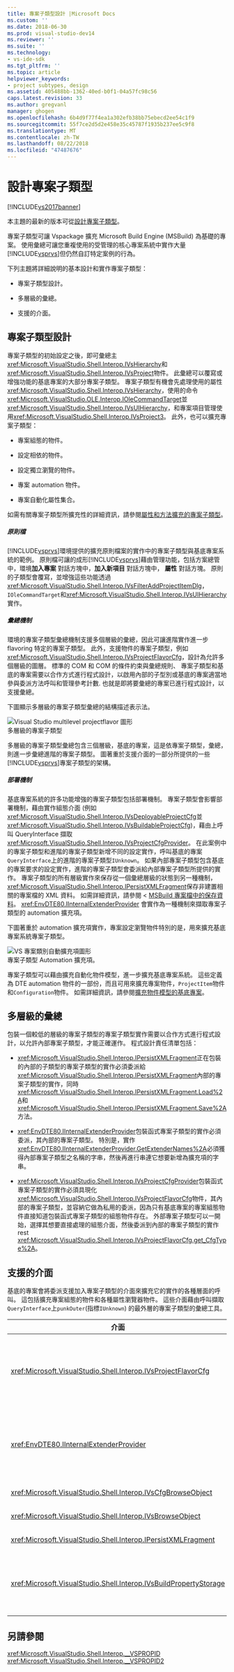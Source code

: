 ```yaml
---
title: 專案子類型設計 |Microsoft Docs
ms.custom: ''
ms.date: 2018-06-30
ms.prod: visual-studio-dev14
ms.reviewer: ''
ms.suite: ''
ms.technology:
- vs-ide-sdk
ms.tgt_pltfrm: ''
ms.topic: article
helpviewer_keywords:
- project subtypes, design
ms.assetid: 405488bb-1362-40ed-b0f1-04a57fc98c56
caps.latest.revision: 33
ms.author: gregvanl
manager: ghogen
ms.openlocfilehash: 6b4d9f77f4ea1a302efb38bb75ebecd2ee54c1f9
ms.sourcegitcommit: 55f7ce2d5d2e458e35c45787f1935b237ee5c9f8
ms.translationtype: MT
ms.contentlocale: zh-TW
ms.lasthandoff: 08/22/2018
ms.locfileid: "47487676"
---
```

# <a name="project-subtypes-design"></a>設計專案子類型
[!INCLUDE[vs2017banner](../../includes/vs2017banner.md)]

本主題的最新的版本可從[設計專案子類型](https://docs.microsoft.com/visualstudio/extensibility/internals/project-subtypes-design)。  
  
專案子類型可讓 Vspackage 擴充 Microsoft Build Engine (MSBuild) 為基礎的專案。 使用彙總可讓您重複使用的受管理的核心專案系統中實作大量[!INCLUDE[vsprvs](../../includes/vsprvs-md.md)]但仍然自訂特定案例的行為。  
  
 下列主題將詳細說明的基本設計和實作專案子類型：  
  
-   專案子類型設計。  
  
-   多層級的彙總。  
  
-   支援的介面。  
  
## <a name="project-subtype-design"></a>專案子類型設計  
 專案子類型的初始設定之後，即可彙總主<xref:Microsoft.VisualStudio.Shell.Interop.IVsHierarchy>和<xref:Microsoft.VisualStudio.Shell.Interop.IVsProject>物件。 此彙總可以覆寫或增強功能的基底專案的大部分專案子類型。 專案子類型有機會先處理使用的屬性<xref:Microsoft.VisualStudio.Shell.Interop.IVsHierarchy>，使用的命令<xref:Microsoft.VisualStudio.OLE.Interop.IOleCommandTarget>並<xref:Microsoft.VisualStudio.Shell.Interop.IVsUIHierarchy>，和專案項目管理使用<xref:Microsoft.VisualStudio.Shell.Interop.IVsProject3>。 此外，也可以擴充專案子類型：  
  
-   專案組態的物件。  
  
-   設定相依的物件。  
  
-   設定獨立瀏覽的物件。  
  
-   專案 automation 物件。  
  
-   專案自動化屬性集合。  
  
 如需有關專案子類型所擴充性的詳細資訊，請參閱[屬性和方法擴充的專案子類型](../../extensibility/internals/properties-and-methods-extended-by-project-subtypes.md)。  
  
##### <a name="policy-files"></a>原則檔  
 [!INCLUDE[vsprvs](../../includes/vsprvs-md.md)]環境提供的擴充原則檔案的實作中的專案子類型與基底專案系統的範例。 原則檔可讓的成形[!INCLUDE[vsprvs](../../includes/vsprvs-md.md)]藉由管理功能，包括方案總管 中，環境**加入專案** 對話方塊中，**加入新項目** 對話方塊中， **屬性** 對話方塊。 原則的子類型會覆寫，並增強這些功能透過<xref:Microsoft.VisualStudio.Shell.Interop.IVsFilterAddProjectItemDlg>，`IOleCommandTarget`和<xref:Microsoft.VisualStudio.Shell.Interop.IVsUIHierarchy>實作。  
  
##### <a name="aggregation-mechanism"></a>彙總機制  
 環境的專案子類型彙總機制支援多個層級的彙總，因此可讓進階實作進一步 flavoring 特定的專案子類型。 此外，支援物件的專案子類型，例如<xref:Microsoft.VisualStudio.Shell.Interop.IVsProjectFlavorCfg>，設計為允許多個層級的圖層。 標準的 COM 和 COM 的條件約束與彙總規則、 專案子類型和基底的專案需要以合作方式進行程式設計，以啟用內部的子型別或基底的專案適當地參與委派方法呼叫和管理參考計數. 也就是即將要彙總的專案已進行程式設計，以支援彙總。  
  
 下圖顯示多層級的專案子類型彙總的結構描述表示法。  
  
 ![Visual Studio multilevel projectflavor 圖形](../../extensibility/internals/media/vs-multilevelprojectflavor.gif "VS_MultilevelProjectFlavor")  
多層級的專案子類型  
  
 多層級的專案子類型彙總包含三個層級，基底的專案，這是依專案子類型，彙總，則進一步彙總進階的專案子類型。 圖著重於支援介面的一部分所提供的一些[!INCLUDE[vsprvs](../../includes/vsprvs-md.md)]專案子類型的架構。  
  
##### <a name="deployment-mechanisms"></a>部署機制  
 基底專案系統的許多功能增強的專案子類型包括部署機制。 專案子類型會影響部署機制，藉由實作組態介面 (例如<xref:Microsoft.VisualStudio.Shell.Interop.IVsDeployableProjectCfg>並<xref:Microsoft.VisualStudio.Shell.Interop.IVsBuildableProjectCfg>)，藉由上呼叫 QueryInterface 擷取<xref:Microsoft.VisualStudio.Shell.Interop.IVsProjectCfgProvider>。 在此案例中的專案子類型和進階的專案子類型新增不同的設定實作，呼叫基底的專案`QueryInterface`上的進階的專案子類型`IUnknown`。 如果內部專案子類型包含基底的專案要求的設定實作，進階的專案子類型會委派給內部專案子類型所提供的實作。 專案子類型的所有層級實作來保存從一個彙總層級的狀態到另一種機制，<xref:Microsoft.VisualStudio.Shell.Interop.IPersistXMLFragment>保存非建置相關的專案檔的 XML 資料。 如需詳細資訊，請參閱 < [MSBuild 專案檔中的保存資料](../../extensibility/internals/persisting-data-in-the-msbuild-project-file.md)。 <xref:EnvDTE80.IInternalExtenderProvider> 會實作為一種機制來擷取專案子類型的 automation 擴充項。  
  
 下圖著重於 automation 擴充項實作，專案設定瀏覽物件特別的是，用來擴充基底專案系統專案子類型。  
  
 ![VS 專案類別自動擴充項圖形](../../extensibility/internals/media/vs-projectflavorautoextender.gif "VS_ProjectFlavorAutoExtender")  
專案子類型 Automation 擴充項。  
  
 專案子類型可以藉由擴充自動化物件模型，進一步擴充基底專案系統。 這些定義為 DTE automation 物件的一部份，而且可用來擴充專案物件，`ProjectItem`物件和`Configuration`物件。 如需詳細資訊，請參閱[擴充物件模型的基底專案](../../extensibility/internals/extending-the-object-model-of-the-base-project.md)。  
  
## <a name="multi-level-aggregation"></a>多層級的彙總  
 包裝一個較低的層級的專案子類型的專案子類型實作需要以合作方式進行程式設計，以允許內部專案子類型，才能正確運作。 程式設計責任清單包括：  
  
-   <xref:Microsoft.VisualStudio.Shell.Interop.IPersistXMLFragment>正在包裝的內部的子類型的專案子類型的實作必須委派給<xref:Microsoft.VisualStudio.Shell.Interop.IPersistXMLFragment>內部的專案子類型的實作，同時<xref:Microsoft.VisualStudio.Shell.Interop.IPersistXMLFragment.Load%2A>和<xref:Microsoft.VisualStudio.Shell.Interop.IPersistXMLFragment.Save%2A>方法。  
  
-   <xref:EnvDTE80.IInternalExtenderProvider>包裝函式專案子類型的實作必須委派，其內部的專案子類型。 特別是，實作<xref:EnvDTE80.IInternalExtenderProvider.GetExtenderNames%2A>必須獲得內部專案子類型之名稱的字串，然後再進行串連它想要新增為擴充項的字串。  
  
-   <xref:Microsoft.VisualStudio.Shell.Interop.IVsProjectCfgProvider>包裝函式專案子類型的實作必須具現化<xref:Microsoft.VisualStudio.Shell.Interop.IVsProjectFlavorCfg>物件，其內部的專案子類型，並容納它做為私用的委派，因為只有基底專案的專案組態物件直接知道包裝函式專案子類型的組態物件存在。 外部專案子類型可以一開始，選擇其想要直接處理的組態介面，然後委派到內部的專案子類型的實作 rest <xref:Microsoft.VisualStudio.Shell.Interop.IVsProjectFlavorCfg.get_CfgType%2A>。  
  
## <a name="supporting-interfaces"></a>支援的介面  
 基底的專案會將委派支援加入專案子類型的介面來擴充它的實作的各種層面的呼叫。 這包括擴充專案組態的物件和各種屬性瀏覽器物件。 這些介面藉由呼叫擷取`QueryInterface`上`punkOuter`(指標`IUnknown`) 的最外層的專案子類型的彙總工具。  
  
|介面|專案子類型|  
|---------------|---------------------|  
|<xref:Microsoft.VisualStudio.Shell.Interop.IVsProjectFlavorCfg>|可讓專案子類型：<br /><br /> -提供的實作<xref:Microsoft.VisualStudio.Shell.Interop.IVsDeployableProjectCfg>。<br />-藉由使用專案子類型，提供它自己的實作控制偵錯工具啟動<xref:Microsoft.VisualStudio.Shell.Interop.IVsDebuggableProjectCfg>。<br />-停用設計階段運算式評估藉由適當地處理`DBGLAUNCH_DesignTimeExprEval`案例的實作中<xref:Microsoft.VisualStudio.Shell.Interop.IVsDebuggableProjectCfg.QueryDebugLaunch%2A>。|  
|<xref:EnvDTE80.IInternalExtenderProvider>|可讓專案子類型：<br /><br /> 擴充<xref:Microsoft.VisualStudio.Shell.Interop.__VSHPROPID>来新增或移除組態的專案的獨立屬性的專案。<br />擴充專案自動化物件 (<xref:Microsoft.VisualStudio.Shell.Interop.__VSHPROPID>) 的專案。<br /><br /> 上述的屬性值取自<xref:Microsoft.VisualStudio.Shell.Interop.__VSHPROPID2>列舉型別。|  
|<xref:Microsoft.VisualStudio.Shell.Interop.IVsCfgBrowseObject>|可讓專案子類型，對應回<xref:Microsoft.VisualStudio.Shell.Interop.IVsCfg>指定專案設定瀏覽物件的物件。|  
|<xref:Microsoft.VisualStudio.Shell.Interop.IVsBrowseObject>|可讓專案子類型，對應回<xref:Microsoft.VisualStudio.Shell.Interop.IVsHierarchy>或`VSITEMID`指定專案設定瀏覽物件的物件。|  
|<xref:Microsoft.VisualStudio.Shell.Interop.IPersistXMLFragment>|可讓專案子類型，將任意結構化的 XML 資料保存到專案檔 （.vbproj 或.csproj）。 這項資料看不到 MSBuild。|  
|<xref:Microsoft.VisualStudio.Shell.Interop.IVsBuildPropertyStorage>|可讓專案子類型：<br /><br /> 新增新的 MSBuild 屬性，以保存。<br />-從 MSBuild 中移除不必要的屬性。<br />-目前的值為 MSBuild 屬性的查詢。<br />-變更為 MSBuild 屬性的目前值。|  
  
## <a name="see-also"></a>另請參閱  
 <xref:Microsoft.VisualStudio.Shell.Interop.__VSPROPID>   
 <xref:Microsoft.VisualStudio.Shell.Interop.__VSPROPID2>

